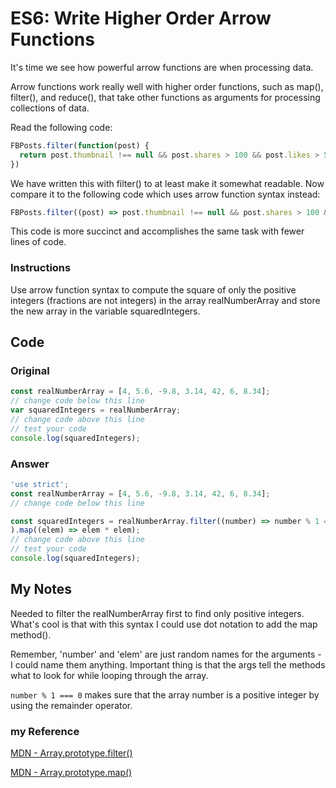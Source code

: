 # ES6: Write Higher Order Arrow Functions

It's time we see how powerful arrow functions are when processing data.

Arrow functions work really well with higher order functions, such as map(), filter(), and reduce(), that take other functions as arguments for processing collections of data.

Read the following code:

```javascript
FBPosts.filter(function(post) {
  return post.thumbnail !== null && post.shares > 100 && post.likes > 500;
})
```
We have written this with filter() to at least make it somewhat readable. Now compare it to the following code which uses arrow function syntax instead:

```javascript
FBPosts.filter((post) => post.thumbnail !== null && post.shares > 100 && post.likes > 500)
```
This code is more succinct and accomplishes the same task with fewer lines of code.

### Instructions

Use arrow function syntax to compute the square of only the positive integers (fractions are not integers) in the array realNumberArray and store the new array in the variable squaredIntegers.

## Code

### Original

```javascript
const realNumberArray = [4, 5.6, -9.8, 3.14, 42, 6, 8.34];
// change code below this line
var squaredIntegers = realNumberArray;
// change code above this line
// test your code
console.log(squaredIntegers);
```

### Answer

```javascript
'use strict';
const realNumberArray = [4, 5.6, -9.8, 3.14, 42, 6, 8.34];
// change code below this line

const squaredIntegers = realNumberArray.filter((number) => number % 1 === 0
).map((elem) => elem * elem);
// change code above this line
// test your code
console.log(squaredIntegers);
```

## My Notes

Needed to filter the realNumberArray first to find only positive integers. What's cool is that with this syntax I could use dot notation to add the map method(). 

Remember, 'number' and 'elem' are just random names for the arguments - I could name them anything. Important thing is that the args tell the methods what to look for while looping through the array.

`number % 1 === 0` makes sure that the array number is a positive integer by using the remainder operator.

### my Reference

[MDN - Array.prototype.filter()](https://developer.mozilla.org/en/docs/Web/JavaScript/Reference/Global_Objects/Array/filter?v=control)

[MDN - Array.prototype.map()](https://developer.mozilla.org/en/docs/Web/JavaScript/Reference/Global_Objects/Array/map?v=control)

